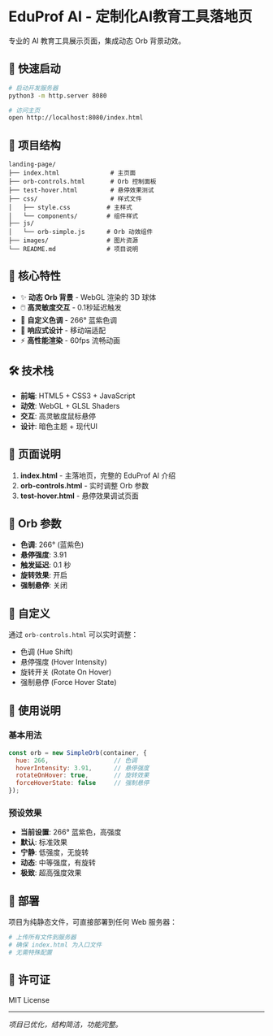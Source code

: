 # EduProf AI - 定制化AI教育工具落地页

专业的 AI 教育工具展示页面，集成动态 Orb 背景动效。

## 🚀 快速启动

```bash
# 启动开发服务器
python3 -m http.server 8080

# 访问主页
open http://localhost:8080/index.html
```

## 📁 项目结构

```
landing-page/
├── index.html              # 主页面
├── orb-controls.html       # Orb 控制面板
├── test-hover.html         # 悬停效果测试
├── css/                    # 样式文件
│   ├── style.css          # 主样式
│   └── components/        # 组件样式
├── js/
│   └── orb-simple.js      # Orb 动效组件
├── images/                # 图片资源
└── README.md              # 项目说明
```

## 🎨 核心特性

- ✨ **动态 Orb 背景** - WebGL 渲染的 3D 球体
- 🖱️ **高灵敏度交互** - 0.1秒延迟触发
- 🎨 **自定义色调** - 266° 蓝紫色调
- 📱 **响应式设计** - 移动端适配
- ⚡ **高性能渲染** - 60fps 流畅动画

## 🛠️ 技术栈

- **前端**: HTML5 + CSS3 + JavaScript
- **动效**: WebGL + GLSL Shaders
- **交互**: 高灵敏度鼠标悬停
- **设计**: 暗色主题 + 现代UI

## 📱 页面说明

1. **index.html** - 主落地页，完整的 EduProf AI 介绍
2. **orb-controls.html** - 实时调整 Orb 参数
3. **test-hover.html** - 悬停效果调试页面

## 🎯 Orb 参数

- **色调**: 266° (蓝紫色)
- **悬停强度**: 3.91
- **触发延迟**: 0.1 秒
- **旋转效果**: 开启
- **强制悬停**: 关闭

## 🔧 自定义

通过 `orb-controls.html` 可以实时调整：
- 色调 (Hue Shift)
- 悬停强度 (Hover Intensity)  
- 旋转开关 (Rotate On Hover)
- 强制悬停 (Force Hover State)

## 📖 使用说明

### 基本用法

```javascript
const orb = new SimpleOrb(container, {
  hue: 266,                  // 色调
  hoverIntensity: 3.91,      // 悬停强度
  rotateOnHover: true,       // 旋转效果
  forceHoverState: false     // 强制悬停
});
```

### 预设效果

- **当前设置**: 266° 蓝紫色，高强度
- **默认**: 标准效果
- **宁静**: 低强度，无旋转
- **动态**: 中等强度，有旋转
- **极致**: 超高强度效果

## 🚀 部署

项目为纯静态文件，可直接部署到任何 Web 服务器：

```bash
# 上传所有文件到服务器
# 确保 index.html 为入口文件
# 无需特殊配置
```

## 📄 许可证

MIT License

---

*项目已优化，结构简洁，功能完整。*